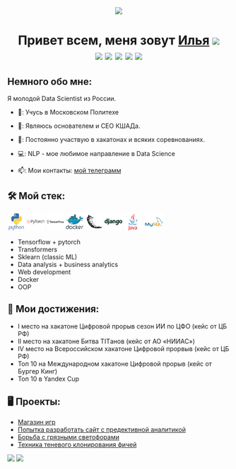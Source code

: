 
<div id="header" align="center">
  <img src="https://media.giphy.com/media/M9gbBd9nbDrOTu1Mqx/giphy.gif" width="100"/>
      <h1>
         Привет всем, меня зовут <a href='https://github.com/IsMarshev'>Илья</a>
        <img src="https://media.giphy.com/media/hvRJCLFzcasrR4ia7z/giphy.gif" width="30px"/>
        <div>
          <img src='https://img.shields.io/badge/Owner KSAD-👨‍🏫-red'>
          <img src='https://img.shields.io/badge/NLP-👽-orange'>
          <img src='https://img.shields.io/badge/Catboost-💓-white'>
          <img src='https://img.shields.io/badge/Programmer-💻-blue'>
          <img src='https://img.shields.io/badge/MLC-🧢-purple'>
        </div>
      </h1>
</div>
<h2>Немного обо мне:</h2>
Я молодой Data Scientist из России.

- 🔬: Учусь в Московском Политехе

- 🏫: Являюсь основателем и CEO КШАДа.

- 🥳: Постоянно участвую в хакатонах и всяких соревнованиях.

- 💻: NLP - мое любимое направление в Data Science

- 📫: Мои контакты: <a href='https://t.me/ismarshev'>мой телеграмм</a>
<h2>🛠️ Мой стек:</h2>
<div>
  <img src="https://github.com/devicons/devicon/blob/master/icons/python/python-original-wordmark.svg" title="Python" **alt="Python" width="40" height="40"/>
  <img src="https://github.com/devicons/devicon/blob/master/icons/pytorch/pytorch-original-wordmark.svg" title="PyTorch" **alt="PyTorch" width="40" height="40"/>
  <img src="https://github.com/devicons/devicon/blob/master/icons/tensorflow/tensorflow-line-wordmark.svg" title="TF" **alt="TF" width="40" height="40"/>
  <img src="https://github.com/devicons/devicon/blob/master/icons/docker/docker-original-wordmark.svg" title="Docker" **alt="Docker" width="40" height="40"/>
  <img src="https://github.com/devicons/devicon/blob/master/icons/flask/flask-original.svg" title="Flask" **alt="Flask" width="40" height="40"/>
  <img src="https://github.com/devicons/devicon/blob/master/icons/django/django-plain-wordmark.svg" title="Django" **alt="Django" width="40" height="40"/>
  <img src="https://github.com/devicons/devicon/blob/master/icons/java/java-original-wordmark.svg" title="Java" alt="Java" width="40" height="40"/>&nbsp;
  <img src="https://github.com/devicons/devicon/blob/master/icons/mysql/mysql-original-wordmark.svg" title="MySQL"  alt="MySQL" width="40" height="40"/>&nbsp;
</div>
<ul>
<li>Tensorflow + pytorch</li>
<li>Transformers</li>
<li>Sklearn (classic ML)</li>
<li>Data analysis + business analytics</li>
<li>Web development </li>
<li>Docker</li>
<li>OOP</li>
  </ul>
<h2>🥇 Мои достижения:</h2>
<ul>
      <li>I место на хакатоне Цифровой прорыв сезон ИИ по ЦФО (кейс от ЦБ РФ)</li>
      <li>II место на хакатоне Битва ТITанов (кейс от АО «НИИАС»)</li>
      <li>IV место на Всероссийском хакатоне Цифровой прорвыв (кейс от ЦБ РФ)</li>
      <li>Топ 10 на Международном хакатоне Цифровой прорыв (кейс от Бургер Кинг)</li>
      <li>Топ 10 в Yandex Cup</li>
</ul>
<h2>🖥️ Проекты:</h2>
<ul>
      <li><a href='https://github.com/IsMarshev/GameShop'>Магазин игр</a></li>
      <li><a href='https://github.com/IsMarshev/Case-CB-RF'>Попытка разработать сайт с предективной аналитикой</a></li>
      <li><a href='https://github.com/IsMarshev/Case-RZD-Battle-of-Titans'>Борьба с грязными светофорами</a></li>
      <li><a href='https://github.com/IsMarshev/Hackaton_command_MLC'>Техника теневого клонирования фичей</a></li>
</ul>
<div><img src="https://github-readme-stats.vercel.app/api?username=IsMarshev" height='290'>
<img src = "https://github-readme-stats.vercel.app/api/top-langs/?username=IsMarshev" height='290'></div>
<!--
**IsMarshev/IsMarshev** is a ✨ _special_ ✨ repository because its `README.md` (this file) appears on your GitHub profile.

Here are some ideas to get you started:

- 🔭 I’m currently working on ...
- 🌱 I’m currently learning ...
- 👯 I’m looking to collaborate on ...
- 🤔 I’m looking for help with ...
- 💬 Ask me about ...
- 📫 How to reach me: ...
- 😄 Pronouns: ...
- ⚡ Fun fact: ...
-->
